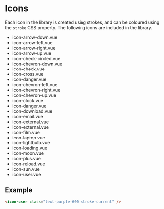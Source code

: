 # Icons

Each icon in the library is created using strokes, and can be coloured using the `stroke` CSS property. The following icons are included in the library.

- icon-arrow-down.vue
- icon-arrow-left.vue
- icon-arrow-right.vue
- icon-arrow-up.vue
- icon-check-circled.vue
- icon-chevron-down.vue
- icon-check.vue
- icon-cross.vue
- icon-danger.vue
- icon-chevron-left.vue
- icon-chevron-right.vue
- icon-chevron-up.vue
- icon-clock.vue
- icon-danger.vue
- icon-download.vue
- icon-email.vue
- icon-external.vue
- icon-external.vue
- icon-film.vue
- icon-laptop.vue
- icon-lightbulb.vue
- icon-loading.vue
- icon-moon.vue
- icon-plus.vue
- icon-reload.vue
- icon-sun.vue
- icon-user.vue

## Example

```html
<icon-user class="text-purple-600 stroke-current" />
```
